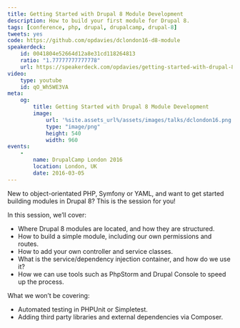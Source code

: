 ```yaml
---
title: Getting Started with Drupal 8 Module Development
description: How to build your first module for Drupal 8.
tags: [conference, php, drupal, drupalcamp, drupal-8]
tweets: yes
code: https://github.com/opdavies/dclondon16-d8-module
speakerdeck:
    id: 0041804e52664d12a8e31cd118264813
    ratio: "1.77777777777778"
    url: https://speakerdeck.com/opdavies/getting-started-with-drupal-8-module-development
video:
    type: youtube
    id: qO_Wh5WE3VA
meta:
    og:
        title: Getting Started with Drupal 8 Module Development
        image:
            url: '%site.assets_url%/assets/images/talks/dclondon16.png'
            type: "image/png"
            height: 540
            width: 960
events:
    -
        name: DrupalCamp London 2016
        location: London, UK
        date: 2016-03-05
---
```


New to object-orientated PHP, Symfony or YAML, and want to get started building modules in Drupal 8? This is the session for you!

In this session, we’ll cover:

- Where Drupal 8 modules are located, and how they are structured.
- How to build a simple module, including our own permissions and routes.
- How to add your own controller and service classes.
- What is the service/dependency injection container, and how do we use it?
- How we can use tools such as PhpStorm and Drupal Console to speed up the process.

What we won’t be covering:

- Automated testing in PHPUnit or Simpletest.
- Adding third party libraries and external dependencies via Composer.
